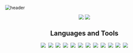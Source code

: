 ![header](https://capsule-render.vercel.app/api?type=soft&height=200&text=Hi+there,+I'm+Inwook+👋&fontColor=fff&fontSize=35&color=1e2127&animation=fadeIn)

<p align="center">
   <img src="https://github-readme-stats.vercel.app/api?username=inwookie&theme=dark&show_icons=false&hide=issues" />
   <img src="https://github-readme-stats.vercel.app/api/top-langs/?username=inwookie&layout=compact&theme=dark" />
 </p>

<h2 align="center"> Languages and Tools </h2>

<div align="center">
  <img src="https://img.shields.io/badge/Python-3776AB?style=flat-square&logo=Python&logoColor=white"/></a>&nbsp 
  <img src="https://img.shields.io/badge/Javascript-F7DF1E?style=flat-square&logo=javascript&logoColor=white"/></a>&nbsp 
  <img src="https://img.shields.io/badge/Html-E34F26?style=flat-square&logo=Html5&logoColor=white"/></a>&nbsp 
  <img src="https://img.shields.io/badge/CSS-1572B6?style=flat-square&logo=Css3&logoColor=white"/></a>&nbsp 
  <img src="https://img.shields.io/badge/Node.js-339933?style=flat-square&logo=Node.js&logoColor=white"/></a>&nbsp 
  <img src="https://img.shields.io/badge/Babel-F9DC3E?style=flat-square&logo=Babel&logoColor=white"/></a>&nbsp 
  <img src="https://img.shields.io/badge/Pug-A86454?style=flat-square&logo=Pug&logoColor=white"/></a>&nbsp 
  <img src="https://img.shields.io/badge/Express-000000?style=flat-square&logo=Express&logoColor=white"/></a>&nbsp
  <img src="https://img.shields.io/badge/MongoDB-47A248?style=flat-square&logo=MongoDB&logoColor=white"/></a>&nbsp 
  <img src="https://img.shields.io/badge/Flask-000000?style=flat-square&logo=Flask&logoColor=white"/></a>&nbsp
  <img src="https://img.shields.io/badge/C++-00599C?style=flat-square&logo=C&logoColor=white"/></a>&nbsp 
  <img src="https://img.shields.io/badge/Django-092E20?style=flat-square&logo=Django&logoColor=white"/></a>
  
</p>

<!-- Useful sites:
https://github.com/alexandresanlim/Badges4-README.md-Profile
https://simpleicons.org/?q=react
https://github.com/HaiDang666/awesome-tool-for-readme-profile
https://github.com/anuraghazra/github-readme-stats
https://zzsza.github.io/development/2020/07/10/make-github-profile-readme/ 
-->
